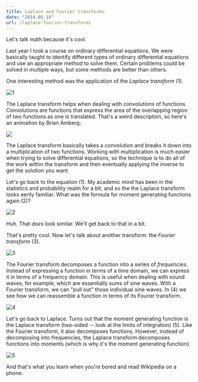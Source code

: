 ```yaml
---
title: Laplace and Fourier transforms.
date: "2014-05-14"
url: /laplace-fourier-transforms
---
```



Let's talk math because it's cool.

Last year I took a course on ordinary differential equations. We were basically
taught to identify different types of ordinary differential equations and use an
appropriate method to solve them. Certain problems could be solved in multiple ways,
but some methods are better than others.

One interesting method was the application of the *Laplace transform* (1).

![1][1]

The Laplace transform helps when dealing with *convolutions* of functions. Convolutions
are functions that express the area of the overlapping region of two functions as one
is translated. That's a weird description, so here's an animation by Brian Amberg:

![](http://upload.wikimedia.org/wikipedia/commons/6/6e/Convolution_of_box_signal_with_itself.gif)

The Laplace transform basically takes a convolution and breaks it down into a multiplication
of two functions. Working with multiplication is much easier when trying to solve differential
equations, so the technique is to do all of the work within the transform and then eventually
applying the inverse to get the solution you want.

Let's go back to the equation (1). My academic mind has been in the statistics and probability
realm for a bit, and so the the Laplace transform looks eerily familiar. What was the formula
for moment generating functions again (2)?

![2][2]

Huh. That *does* look similar. We'll get back to that in a bit.

That's pretty cool. Now let's talk about another transform: the *Fourier transform* (3).

![3][3]

The Fourier transform decomposes a function into a series of *frequencies*. Instead of
expressing a function in terms of a time domain, we can express it in terms of a
frequency domain. This is useful when dealing with sound waves, for example, which are
essentially sums of sine waves. With a Fourier transform, we can "pull out" those individual
sine waves. In (4) we see how we can reassemble a function in terms of its Fourier transform.

![4][4]

Let's go back to Laplace. Turns out that the moment generating function *is* the
Laplace transform (two-sided -- look at the limits of integration) (5). Like the Fourier transform, it also decomposes functions. However,
instead of decomposing into frequencies, the Laplace transform decomposes functions
into moments (which is why it's the moment generating function).

![5][5]

And that's what you learn when you're bored and read Wikipedia on a phone.

[1]: http://static.misfra.me/images/posts/laplace-fourier-transforms/1.jpg
[2]: http://static.misfra.me/images/posts/laplace-fourier-transforms/2.jpg
[3]: http://static.misfra.me/images/posts/laplace-fourier-transforms/3.jpg
[4]: http://static.misfra.me/images/posts/laplace-fourier-transforms/4.jpg
[5]: http://static.misfra.me/images/posts/laplace-fourier-transforms/5.jpg
